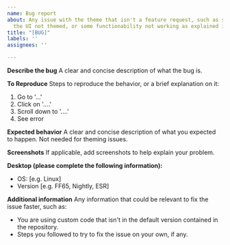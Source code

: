 ```yaml
---
name: Bug report
about: Any issue with the theme that isn't a feature request, such as some part of
  the UI not themed, or some functionability not working as explained in the documentation.
title: "[BUG]"
labels: ''
assignees: ''

---
```


**Describe the bug**
A clear and concise description of what the bug is.

**To Reproduce**
Steps to reproduce the behavior, or a brief explanation on it:
1. Go to '...'
2. Click on '....'
3. Scroll down to '....'
4. See error

**Expected behavior**
A clear and concise description of what you expected to happen. Not needed for theming issues.

**Screenshots**
If applicable, add screenshots to help explain your problem.

**Desktop (please complete the following information):**
 - OS: [e.g. Linux]
 - Version [e.g. FF65, Nightly, ESR]

**Additional information**
Any information that could be relevant to fix the issue faster, such as:
 - You are using custom code that isn't in the default version contained in the repository.
 - Steps you followed to try to fix the issue on your own, if any.
